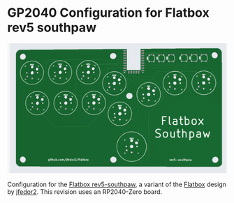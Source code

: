 # GP2040 Configuration for Flatbox rev5 southpaw

![Flatbox rev5](assets/Flatbox-rev5.jpg)

Configuration for the [Flatbox rev5-southpaw]([https://github.com/jfedor2/flatbox/tree/master/hardware-rev5](https://github.com/SkylaHila/flatbox-southpaw)), a variant of the [Flatbox](https://github.com/jfedor2/flatbox) design by [jfedor2](https://github.com/jfedor2). This revision uses an RP2040-Zero board.
